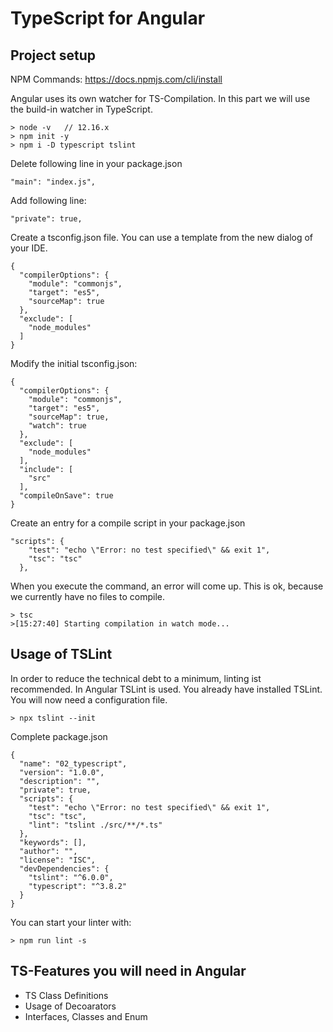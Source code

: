 # TypeScript for Angular

## Project setup

NPM Commands:
https://docs.npmjs.com/cli/install

Angular uses its own watcher for TS-Compilation. In this part we will use the build-in watcher in TypeScript.

    > node -v   // 12.16.x
    > npm init -y
    > npm i -D typescript tslint
    
Delete following line in your package.json

    "main": "index.js",
    
Add following line:

    "private": true,
    
Create a tsconfig.json file. You can use a template from the new dialog of your IDE.

    {
      "compilerOptions": {
        "module": "commonjs",
        "target": "es5",
        "sourceMap": true
      },
      "exclude": [
        "node_modules"
      ]
    }
    
Modify the initial tsconfig.json:

    {
      "compilerOptions": {
        "module": "commonjs",
        "target": "es5",
        "sourceMap": true,
        "watch": true
      },
      "exclude": [
        "node_modules"
      ],
      "include": [
        "src"
      ],
      "compileOnSave": true
    }
    
Create an entry for a compile script in your package.json

    "scripts": {
        "test": "echo \"Error: no test specified\" && exit 1",
        "tsc": "tsc"
      },

When you execute the command, an error will come up. This is ok, because we currently have no files to compile.

    > tsc
    >[15:27:40] Starting compilation in watch mode...

## Usage of TSLint

In order to reduce the technical debt to a minimum, linting ist recommended. In Angular TSLint is used. You already have installed TSLint. You will now need a configuration file.

    > npx tslint --init
    
Complete package.json
    
    {
      "name": "02_typescript",
      "version": "1.0.0",
      "description": "",
      "private": true,
      "scripts": {
        "test": "echo \"Error: no test specified\" && exit 1",
        "tsc": "tsc",
        "lint": "tslint ./src/**/*.ts"
      },
      "keywords": [],
      "author": "",
      "license": "ISC",
      "devDependencies": {
        "tslint": "^6.0.0",
        "typescript": "^3.8.2"
      }
    }

You can start your linter with:

    > npm run lint -s


## TS-Features you will need in Angular

- TS Class Definitions
- Usage of Decoarators
- Interfaces, Classes and Enum
